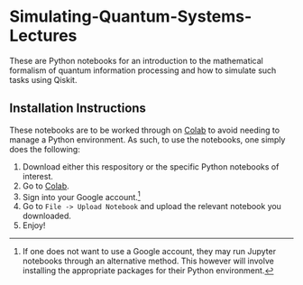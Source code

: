 # Simulating-Quantum-Systems-Lectures
These are Python notebooks for an introduction to the mathematical formalism of quantum information processing and how to simulate such tasks using Qiskit.

## Installation Instructions
These notebooks are to be worked through on [Colab](https://colab.research.google.com/) to avoid needing to manage a Python environment. As such, to use the notebooks, one simply does the following:
1. Download either this respository or the specific Python notebooks of interest.
2. Go to [Colab](https://colab.research.google.com/).
3. Sign into your Google account.[^1]
4. Go to `File -> Upload Notebook` and upload the relevant notebook you downloaded.
5. Enjoy!

[^1]: If one does not want to use a Google account, they may run Jupyter notebooks through an alternative method. This however will involve installing the appropriate packages for their Python environment.

